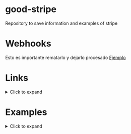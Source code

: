 # good-stripe
Repository to save information and examples of stripe

# Webhooks
Esto es importante rematarlo y dejarlo procesado
[Ejemplo](https://dashboard.stripe.com/test/webhooks/create?endpoint_location=local)

# Links
<details><summary>Click to expand</summary>

* # [Stripe Development](https://stripe.com/docs/development)
* ## [Example to create a Webhook](https://dashboard.stripe.com/test/webhooks/create?endpoint_location=local)
* ## [Strip CLI!!](https://stripe.com/docs/stripe-cli)
* ## [Payments Guides](https://stripe.com/docs/payments?payments=popular)
* ## [Stripe Node](https://github.com/stripe/stripe-node)
Quizas esto sea una buena idea para familiarizarme con Stripe para aprender como implementarlo en Flutter.
De todas formas, tengo que investigar porque hay procesos que se hacen desde la app y no desde el backend?
* ## [Stripe API](https://stripe.com/docs/api/)
* ## [Stripe documentation](https://stripe.com/docs)
* ## [Documentation for Webhooks](https://stripe.com/docs/webhooks)

# [Flutterstripe.io](https://flutterstripe.io/)
## [flutter_stripe: ^3.1.0](https://pub.dev/packages/flutter_stripe)
* [Flutter stripe packages](https://pub.dev/publishers/flutterstripe.io/packages)

## [Stripe payment](https://pub.dev/packages/stripe_payment/)
* [Example](https://pub.dev/packages/stripe_payment/example)
* [Code example](https://github.com/jonasbark/flutter_stripe_payment)

## Stripe Flutter SDK
* [Exploring the Stripe Flutter SDK](https://blog.logrocket.com/exploring-stripe-flutter-sdk/)

</details>

# Examples
<details><summary>Click to expand</summary>

* [accept_payment](./accept_payment/README) 
Example copied from the [official documentation](https://stripe.com/docs/payments/accept-a-payment?platform=web)

</details>